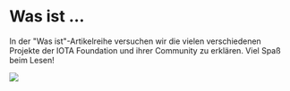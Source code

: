 <!--
---article_info
title: Was ist Chrysalis?
author: [author_1, author_2]
reviews: [TomMax2407, CrashOverride]
---
-->

# Was ist ...


In der "Was ist"-Artikelreihe versuchen wir die vielen verschiedenen Projekte der IOTA Foundation und ihrer Community zu erklären. Viel Spaß beim Lesen!

![](./assets/Teacher.svg)

